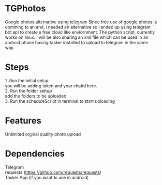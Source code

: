 # TGPhotos
Google photos alternative using telegram
Since free use of google photos is comming to an end, i needed an alternative so i ended up using telegram bot api to create a free cloud like enviornment.
The python script, currently works on linux.
I will be also sharing an xml file which can be used in an android phone having tasker installed to upload to telegram in the same way.

# Steps
1 .Run the initial setup
<br>
you will be adding token and your chatid here.
<br>
2. Run the folder settup
<br>
add the folders to be uploaded
<br>
3. Run the scheduleScript in terminal to start uploading 


# Features 
Unlimited orginal quality photo upload

# Dependencies
Telegram
<br>
requests (https://github.com/requests/requests) 
<br>
Tasker App (if you want to use in android)

